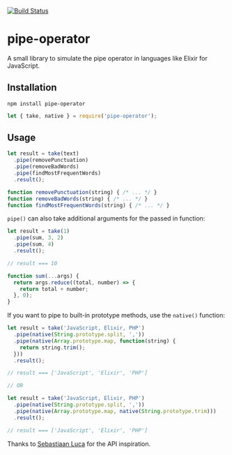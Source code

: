 [![Build Status](https://travis-ci.org/skaterdav85/pipe-operator.svg?branch=master)](https://travis-ci.org/skaterdav85/pipe-operator)

# pipe-operator

A small library to simulate the pipe operator in languages like Elixir for JavaScript.

## Installation

```
npm install pipe-operator
```

```js
let { take, native } = require('pipe-operator');
```

## Usage

```js
let result = take(text)
  .pipe(removePunctuation)
  .pipe(removeBadWords)
  .pipe(findMostFrequentWords)
  .result();

function removePunctuation(string) { /* ... */ }
function removeBadWords(string) { /* ... */ }
function findMostFrequentWords(string) { /* ... */ }
```

`pipe()` can also take additional arguments for the passed in function:

```js
let result = take(1)
  .pipe(sum, 3, 2)
  .pipe(sum, 4)
  .result();

// result === 10

function sum(...args) {
  return args.reduce((total, number) => {
    return total + number;
  }, 0);
}
```

If you want to pipe to built-in prototype methods, use the `native()` function:

```js
let result = take('JavaScript, Elixir, PHP')
  .pipe(native(String.prototype.split, ','))
  .pipe(native(Array.prototype.map, function(string) {
    return string.trim();
  }))
  .result();

// result === ['JavaScript', 'Elixir', 'PHP']

// OR

let result = take('JavaScript, Elixir, PHP')
  .pipe(native(String.prototype.split, ','))
  .pipe(native(Array.prototype.map, native(String.prototype.trim)))
  .result();

// result === ['JavaScript', 'Elixir', 'PHP']
```

Thanks to [Sebastiaan Luca](https://blog.sebastiaanluca.com/enabling-php-method-chaining-with-a-makeshift-pipe-operator) for the API inspiration.
